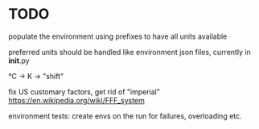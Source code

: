 
# TODO

populate the environment using prefixes to have all units available

preferred units should be handled like environment json files, currently in __init__.py

°C -> K -> "shift"

fix US customary factors, get rid of "imperial" 
https://en.wikipedia.org/wiki/FFF_system

environment tests: create envs on the run for failures, overloading etc.
